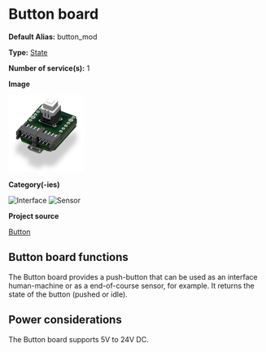 # Button board
<div class="cust_sheet" markdown="1">
<p class="cust_sheet-title" markdown="1"><strong>Default Alias:</strong> button_mod</p>
<p class="cust_sheet-title" markdown="1"><strong>Type:</strong> <a href="../../software/services_list/state.md">State</a></p>
<p class="cust_sheet-title" markdown="1"><strong>Number of service(s):</strong> 1</p>
<p class="cust_sheet-title" markdown="1"><strong>Image</strong></p>
<p class="cust_indent" markdown="1"><img height="150" src="../../../_assets/img/button-service.png"></p>
<p class="cust_sheet-title" markdown="1"><strong>Category(-ies)</strong></p>
<p class="cust_indent" markdown="1">
<img height="50" src="../../../_assets/img/sticker-interface.png" title="Interface">
<img height="50" src="../../../_assets/img/sticker-sensor.png" title="Sensor">
</p>
<p class="cust_sheet-title" markdown="1"><strong>Project source </strong></p>
<a class="github-button" data-size="large" aria-label="Star Luos-io/Luos on GitHub" href="https://github.com/Luos-io/Examples/blob/master/Projects/l0/Button" target="_blank">Button</a>
</div>


## Button board functions
The Button board provides a push-button that can be used as an interface human-machine or as a end-of-course sensor, for example. It returns the state of the button (pushed or idle).

## Power considerations
The Button board supports 5V to 24V DC.


